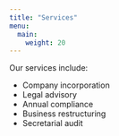 ```yaml
---
title: "Services"
menu:
  main:
    weight: 20
---
```


Our services include:

- Company incorporation
- Legal advisory
- Annual compliance
- Business restructuring
- Secretarial audit
